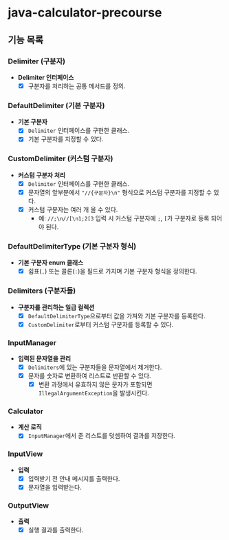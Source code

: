 # java-calculator-precourse
## 기능 목록

### Delimiter (구분자)
* **Delimiter 인터페이스**
  * [x] 구분자를 처리하는 공통 메서드를 정의.

### DefaultDelimiter (기본 구분자)
* **기본 구분자**
  * [x] `Delimiter` 인터페이스를 구현한 클래스.
  * [x] 기본 구분자를 지정할 수 있다.

### CustomDelimiter (커스텀 구분자)
* **커스텀 구분자 처리**
  * [x] `Delimiter` 인터페이스를 구현한 클래스.
  * [x] 문자열의 앞부분에서 `"//{구분자}\n"` 형식으로 커스텀 구분자를 지정할 수 있다.
  * [x] 커스텀 구분자는 여러 개 올 수 있다.
    * 예: `//;\n//[\n1;2[3` 입력 시 커스텀 구분자에 `;`, `[`가 구분자로 등록 되어야 된다.

### DefaultDelimiterType (기본 구분자 형식)
* **기본 구분자 enum 클래스**
  * [x] 쉼표(`,`) 또는 콜론(`:`)을 필드로 가지며 기본 구분자 형식을 정의한다.

### Delimiters (구분자들)
* **구분자를 관리하는 일급 컬렉션**
  * [x] `DefaultDelimiterType`으로부터 값을 가져와 기본 구분자를 등록한다.
  * [x] `CustomDelimiter`로부터 커스텀 구분자를 등록할 수 있다.

### InputManager
* **입력된 문자열을 관리**
  * [x] `Delimiters`에 있는 구분자들을 문자열에서 제거한다.
  * [x] 문자를 숫자로 변환하여 리스트로 반환할 수 있다.
    * [x] 변환 과정에서 유효하지 않은 문자가 포함되면 `IllegalArgumentException`을 발생시킨다.

### Calculator
* **계산 로직**
  * [x] `InputManager`에서 준 리스트를 덧셈하여 결과를 저장한다.

### InputView
* **입력**
  * [x] 입력받기 전 안내 메시지를 출력한다.
  * [x] 문자열을 입력받는다.

### OutputView
* **출력**
  * [x] 실행 결과를 출력한다.
